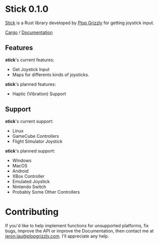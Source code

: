 # Stick 0.1.0
[Stick](http://plopgrizzly.com/stick) is a Rust library developed by
[Plop Grizzly](http://plopgrizzly.com) for getting joystick input.

[Cargo](https://crates.io/crates/stick) /
[Documentation](https://docs.rs/stick)

## Features
**stick**'s current features:
* Get Joystick Input
* Maps for differents kinds of joysticks.

**stick**'s planned features:
* Haptic (Vibration) Support

## Support
**stick**'s current support:
* Linux
* GameCube Controllers
* Flight Simulator Joystick

**stick**'s planned support:
* Windows
* MacOS
* Android
* XBox Controller
* Emulated Joystick
* Nintendo Switch
* Probably Some Other Controllers

# Contributing
If you'd like to help implement functions for unsupported platforms, fix bugs,
improve the API or improve the Documentation, then contact me at
jeron.lau@plopgrizzly.com. I'll appreciate any help.
